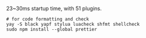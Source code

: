 23~30ms startup time, with 51 plugins.

```shell
# for code formatting and check
yay -S black yapf stylua luacheck shfmt shellcheck
sudo npm install --global prettier
```
